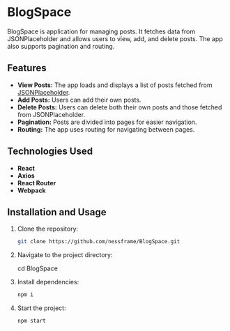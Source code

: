 # BlogSpace

BlogSpace is application for managing posts. It fetches data from JSONPlaceholder and allows users to view, add, and delete posts. The app also supports pagination and routing.


## Features

- **View Posts:** The app loads and displays a list of posts fetched from [JSONPlaceholder](https://jsonplaceholder.typicode.com/).
- **Add Posts:** Users can add their own posts.
- **Delete Posts:** Users can delete both their own posts and those fetched from JSONPlaceholder.
- **Pagination:** Posts are divided into pages for easier navigation.
- **Routing:** The app uses routing for navigating between pages.


## Technologies Used

- **React**
- **Axios**
- **React Router**
- **Webpack**


## Installation and Usage

1. Clone the repository:

   ```bash
   git clone https://github.com/nessframe/BlogSpace.git

2. Navigate to the project directory:

   cd BlogSpace

3. Install dependencies:

   ```bash
   npm i

4. Start the project:

   ```bash
   npm start
   
